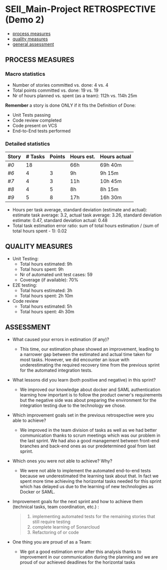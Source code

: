 SEII_Main-Project RETROSPECTIVE (Demo 2)
=====================================

- [process measures](#process-measures)
- [quality measures](#quality-measures)
- [general assessment](#assessment)

## PROCESS MEASURES 

### Macro statistics

- Number of stories committed vs. done: 4 vs. 4
- Total points committed vs. done: 19 vs. 19
- Nr of hours planned vs. spent (as a team): 112h vs. 114h 25m

**Remember** a story is done ONLY if it fits the Definition of Done:
 
- Unit Tests passing
- Code review completed
- Code present on VCS
- End-to-End tests performed


### Detailed statistics

| Story  | # Tasks | Points | Hours est. | Hours actual |
|--------|---------|--------|------------|--------------|
| _#0_   |    18   |        |    66h     |   69h 40m    |
| _#6_   |    4    |   3    |    9h      |   9h 15m     |
| _#7_   |    4    |   3    |    11h     |   10h 45m    |
| _#8_   |    4    |   5    |    8h      |   8h 15m     |
| _#9_   |    5    |   8    |    17h     |   16h 30m    |


- Hours per task average, standard deviation (estimate and actual): estimate task average: 3.2, actual task average: 3.26, standard deviation estimate: 0.47, standard deviation actual: 0.48
- Total task estimation error ratio: sum of total hours estimation / (sum of total hours spent - 1): 0.02

  
## QUALITY MEASURES 

- Unit Testing:
  - Total hours estimated: 9h
  - Total hours spent: 9h
  - Nr of automated unit test cases: 59
  - Coverage (if available): 70%
- E2E testing:
  - Total hours estimated: 3h
  - Total hours spent: 2h 10m
- Code review 
  - Total hours estimated: 5h
  - Total hours spent: 4h 30m
  


## ASSESSMENT

- What caused your errors in estimation (if any)? 
  - This time, our estimation phase showed an improvement, leading to a narrower gap between the estimated and actual time taken for most tasks. However, we did encounter an issue with underestimating the required recovery time from the previous sprint for the automated integration tests.

- What lessons did you learn (both positive and negative) in this sprint? 
  - We improved our knowledge about docker and SAML authentication learning how important is to follow the product owner's requirements but the negative side was about preparing the environment for the integration testing due to the technology we chose.

- Which improvement goals set in the previous retrospective were you able to achieve? 
  - We improved in the team division of tasks as well as we had better communication thanks to scrum meetings which was our problem in the last sprint. We had also a good management between front-end branches and back-end ones as our predetermined goal from last sprint.
  
- Which ones you were not able to achieve? Why? 
  - We were not able to implement the automated end-to-end tests because we underestimated the learning task about that. In fact we spent more time achieving the horizontal tasks needed for this sprint which has delayed us due to the learning of new technologies as Docker or SAML.

- Improvement goals for the next sprint and how to achieve them (technical tasks, team coordination, etc.) :

  > 1. implementing automated tests for the remaining stories that still require testing
  > 2. complete learning of Sonarcloud
  > 3. Refactoring of or code

- One thing you are proud of as a Team: 
  - We got a good estimation error after this analysis thanks to improvement in our communication during the planning and we are proud of our achieved deadlines for the horizontal tasks
